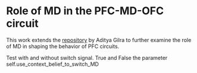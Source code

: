 # Role of MD in the PFC-MD-OFC circuit

This work extends the [repository](https://github.com/adityagilra/PFC_MD_weights_stability) by Aditya Gilra to further examine the role of MD in shaping the behavior of PFC circuits.

Test with and without switch signal. True and False the parameter self.use_context_belief_to_switch_MD
